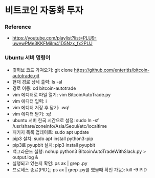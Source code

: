 # 비트코인 자동화 투자

### Reference
* https://youtube.com/playlist?list=PLU9-uwewPMe3KKFMiIm41D5Nzx_fx2PUJ

### Ubuntu 서버 명령어
* 깃허브 코드 가져오기: git clone https://github.com/enteritis/bitcoin-autotrade.git
* 현재 경로 상세 출력: ls -al
* 경로 이동: cd bitcoin-autotrade
* vim 에디터로 파일 열기: vim BitcoinAutoTrade.py
* vim 에디터 입력: i
* vim 에디터 저장 후 닫기: :wq!
* vim 에디터 닫기: :q!
* ubuntu 서버 한국 시간으로 설정: sudo ln -sf /usr/share/zoneinfo/Asia/Seoul/etc/localtime
* 패키지 목록 업데이트: sudo apt update
* pip3 설치: sudo apt install python3-pip
* pip3로 pyupbit 설치: pip3 install pyupbit
* 백그라운드 실행: nohup python3 BitcoinAutoTradeWithSlack.py > output.log &
* 실행되고 있는지 확인: ps ax | grep .py
* 프로세스 종료(PID는 ps ax | grep .py를 했을때 확인 가능): kill -9 PID
